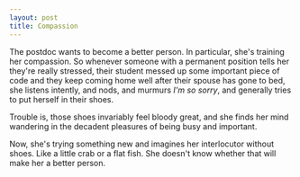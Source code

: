 ```yaml
---
layout: post
title: Compassion
---
```


The postdoc wants to become a better person. In particular, she's training her compassion. So whenever someone with a permanent position tells her they're really stressed, their student messed up some important piece of code and they keep coming home well after their spouse has gone to bed, she listens intently, and nods, and murmurs *I'm so sorry*, and generally tries to put herself in their shoes.

Trouble is, those shoes invariably feel bloody great, and she finds her mind wandering in the decadent pleasures of being busy and important.

Now, she's trying something new and imagines her interlocutor without shoes. Like a little crab or a flat fish. She doesn't know whether that will make her a better person.
